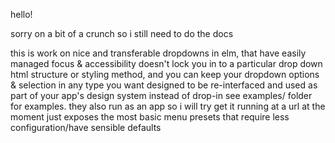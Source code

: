 hello!

sorry on a bit of a crunch so i still need to do the docs

this is work on nice and transferable dropdowns in elm, that have easily managed focus & accessibility
doesn't lock you in to a particular drop down html structure or styling method, and you can keep your dropdown options & selection in any type you want
designed to be re-interfaced and used as part of your app's design system instead of drop-in
see examples/ folder for examples. they also run as an app so i will try get it running at a url
at the moment just exposes the most basic menu presets that require less configuration/have sensible defaults
